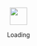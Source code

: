 <div align="center">
	<br>
	<br>
	<br>
	<br>
	<a target="_blank" rel="noopener noreferrer" href="https://camo.githubusercontent.com/b924cbb7e3477ddebd28850481722f5a2cebd822/68747470733a2f2f656e74657270726973652e6769746875622e636f6d2f6173736574732f7370696e6e6572732f6f63746f6361742d7370696e6e65722d3132382d323661343433333339313738353463363739346435356561633934376231323737666365643534663166363063356466356439333433316462383735336263352e676966"><img src="https://camo.githubusercontent.com/b924cbb7e3477ddebd28850481722f5a2cebd822/68747470733a2f2f656e74657270726973652e6769746875622e636f6d2f6173736574732f7370696e6e6572732f6f63746f6361742d7370696e6e65722d3132382d323661343433333339313738353463363739346435356561633934376231323737666365643534663166363063356466356439333433316462383735336263352e676966" data-canonical-src="https://enterprise.github.com/assets/spinners/octocat-spinner-128-26a44333917854c6794d55eac947b1277fced54f1f60c5df5d93431db8753bc5.gif" style="max-width:100%;" width="40" height="40"></a>
	<p>Loading</p>
	<br>
	<br>
	<br>
	<br>
</div>
